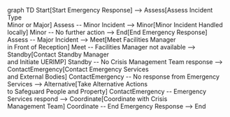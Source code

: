 graph TD
Start[Start Emergency Response] --> Assess[Assess Incident Type<br>Minor or Major]
Assess -- Minor Incident --> Minor[Minor Incident Handled locally]
Minor -- No further action --> End[End Emergency Response]
Assess -- Major Incident --> Meet[Meet Facilities Manager<br>in Front of Reception]
Meet -- Facilities Manager not available --> Standby[Contact Standby Manager<br>and Initiate UERIMP]
Standby -- No Crisis Management Team response --> ContactEmergency[Contact Emergency Services<br>and External Bodies]
ContactEmergency -- No response from Emergency Services --> Alternative[Take Alternative Actions<br>to Safeguard People and Property]
ContactEmergency -- Emergency Services respond --> Coordinate[Coordinate with Crisis<br>Management Team]
Coordinate -- End Emergency Response --> End
